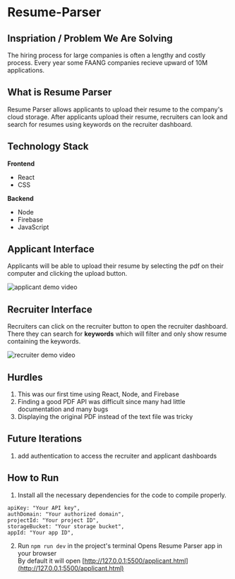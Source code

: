 ﻿# Resume-Parser



## Inspriation / Problem We Are Solving

The hiring process for large companies is often a lengthy and costly process. Every year some FAANG companies recieve upward of 10M applications.

## What is Resume Parser

Resume Parser allows applicants to upload their resume to the company's cloud storage. After applicants upload their resume, recruiters can look and search for resumes using keywords on the recruiter dashboard.

## Technology Stack

**Frontend**

- React
- CSS

**Backend**

- Node
- Firebase
- JavaScript

## Applicant Interface

Applicants will be able to upload their resume by selecting the pdf on their computer and clicking the upload button.

![applicant demo video](https://github.com/TristanPinzari/Resume-Parser/blob/main/ezgif-5-c5ba34b03e.gif)

## Recruiter Interface

Recruiters can click on the recruiter button to open the recruiter dashboard. There they can search for **keywords** which will filter and only show resume containing the keywords.

![recruiter demo video](https://github.com/TristanPinzari/Resume-Parser/blob/main/ezgif-5-08538d3d55.gif)

## Hurdles

1. This was our first time using React, Node, and Firebase
2. Finding a good PDF API was difficult since many had little documentation and many bugs
3. Displaying the original PDF instead of the text file was tricky

## Future Iterations

1. add authentication to access the recruiter and applicant dashboards

## How to Run

1. Install all the necessary dependencies for the code to compile properly. <br>

```
apiKey: "Your API key",
authDomain: "Your authorized domain",
projectId: "Your project ID",
storageBucket: "Your storage bucket",
appId: "Your app ID",
```

2. Run `npm run dev` in the project's terminal
   Opens Resume Parser app in your browser <br>
   By default it will open [http://127.0.0.1:5500/applicant.html](http://127.0.0.1:5500/applicant.html)
